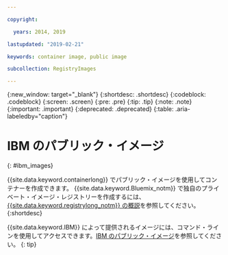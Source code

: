 ```yaml
---

copyright:

  years: 2014, 2019

lastupdated: "2019-02-21"

keywords: container image, public image

subcollection: RegistryImages

---
```


{:new_window: target="_blank"}
{:shortdesc: .shortdesc}
{:codeblock: .codeblock}
{:screen: .screen}
{:pre: .pre}
{:tip: .tip}
{:note: .note}
{:important: .important}
{:deprecated: .deprecated}
{:table: .aria-labeledby="caption"}

# IBM のパブリック・イメージ
{: #ibm_images}

{{site.data.keyword.containerlong}} でパブリック・イメージを使用してコンテナーを作成できます。 {{site.data.keyword.Bluemix_notm}} で独自のプライベート・イメージ・レジストリーを作成するには、[{{site.data.keyword.registrylong_notm}} の概説](/docs/services/Registry?topic=registry-index#index)を参照してください。
{:shortdesc}

{{site.data.keyword.IBM}} によって提供されるイメージには、コマンド・ラインを使用してアクセスできます。[IBM のパブリック・イメージ](/docs/services/Registry?topic=registry-public_images#public_images)を参照してください。
{: tip}

